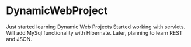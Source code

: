 # DynamicWebProject
Just started learning Dynamic Web Projects
Started working with servlets.
Will add MySql functionality with Hibernate.
Later, planning to learn REST and JSON.
